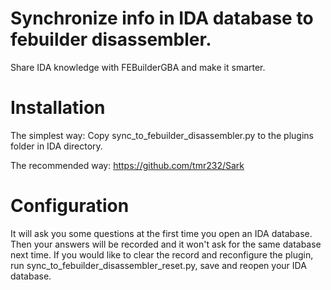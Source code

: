 # Synchronize info in IDA database to febuilder disassembler.

Share IDA knowledge with FEBuilderGBA and make it smarter.

# Installation

The simplest way: Copy sync_to_febuilder_disassembler.py to the plugins folder in IDA directory.

The recommended way: https://github.com/tmr232/Sark

# Configuration

It will ask you some questions at the first time you open an IDA database. Then your answers will be recorded and it won't ask for the same database next time.
If you would like to clear the record and reconfigure the plugin, run sync_to_febuilder_disassembler_reset.py, save and reopen your IDA database.